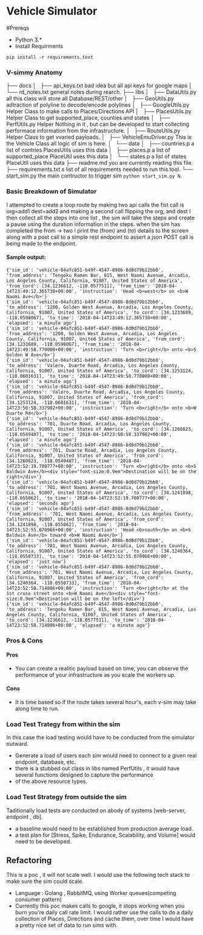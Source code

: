 # Vehicle Simulator

#Prereqs
- Python 3.*
- Install Requirments
```
pip install -r requirements.text
```


### V-simmy Anatomy
├── docs
│   ├── api_keys.txt bad idea but all api keys for google maps
│   └── rd_notes.txt general notes during rearch.
├── libs
│   ├── DataUtils.py all this class will store all Database/REST/other
│   ├── GeoUtils.py adtraction of polyline to decode/encode polylines
│   ├── GoogleUtils.py Helper Class to make calls to Places/Directions API
│   ├── PlacesUtils.py Helper Class to get supported_place, counties and states
│   ├── PerfUtils.py Helper Nothing in it , but can be developed to start collecting performace information from the infrastructure.
│   ├── RouteUtils.py Helper Class to get vvaried payloads.
│   ├── VehicleEmuDriver.py This is the Vehicle Class all logic of sim is here.
│   └── data
│       ├── countries.p a list of contries PlacesUtils uses this data
│       ├── places.p a list of supported_place  PlaceUtil uses this data
│       └── states.p a list of states PlaceUtil uses this data
├── readme.md you are currently reading this file.
├── requirements.txt s list of all requirements needed to run this tool.
└── start_sim.py the main contructor to trigger sim ```python start_sim.py N```.

### Basic  Breakdown of Simulator
I attempted to create a loop route by making two api calls
 the fist call is org=add1 dest=add2 and making a second call flipping the org, and dest I then collect all the steps into one list , the sim will take the steps and create a pause using the duration information in the steps. when the sim has completed the from -> two I print the (from) and (to) details to the screen along with a post call to a simple rest endpoint to assert a json POST call is being made to the endpoint.


 #### Sample output:
 ```
 {'sim_id': 'vehicle-04afc851-b49f-4547-8986-8d0d79b12bb0', 'from_address': 'Tengoku Ramen Bar, 815, West Naomi Avenue, Arcadia, Los Angeles County, California, 91007, United States of America', 'from_cord': [34.1236612, -118.0577511], 'from_time': '2018-04-14T23:49:12.365730+00:00', 'instruction': 'Head <b>west</b> on <b>W Naomi Ave</b>'}
{'sim_id': 'vehicle-04afc851-b49f-4547-8986-8d0d79b12bb0', 'to_address': '1200, Golden West Avenue, Arcadia, Los Angeles County, California, 91007, United States of America', 'to_cord': [34.1233689, -118.0598067], 'to_time': '2018-04-14T23:49:12.365730+00:00', 'elapsed': 'a minute ago'}
{'sim_id': 'vehicle-04afc851-b49f-4547-8986-8d0d79b12bb0', 'from_address': '1200, Golden West Avenue, Arcadia, Los Angeles County, California, 91007, United States of America', 'from_cord': [34.1233689, -118.0598067], 'from_time': '2018-04-14T23:49:58.770000+00:00', 'instruction': 'Turn <b>right</b> onto <b>S Golden W Ave</b>'}
{'sim_id': 'vehicle-04afc851-b49f-4547-8986-8d0d79b12bb0', 'to_address': 'Valero, Duarte Road, Arcadia, Los Angeles County, California, 91007, United States of America', 'to_cord': [34.1253124, -118.0601631], 'to_time': '2018-04-14T23:49:58.770000+00:00', 'elapsed': 'a minute ago'}
{'sim_id': 'vehicle-04afc851-b49f-4547-8986-8d0d79b12bb0', 'from_address': 'Valero, Duarte Road, Arcadia, Los Angeles County, California, 91007, United States of America', 'from_cord': [34.1253124, -118.0601631], 'from_time': '2018-04-14T23:50:58.337982+00:00', 'instruction': 'Turn <b>right</b> onto <b>W Duarte Rd</b>'}
{'sim_id': 'vehicle-04afc851-b49f-4547-8986-8d0d79b12bb0', 'to_address': '701, Duarte Road, Arcadia, Los Angeles County, California, 91007, United States of America', 'to_cord': [34.1260823, -118.0549487], 'to_time': '2018-04-14T23:50:58.337982+00:00', 'elapsed': 'a minute ago'}
{'sim_id': 'vehicle-04afc851-b49f-4547-8986-8d0d79b12bb0', 'from_address': '701, Duarte Road, Arcadia, Los Angeles County, California, 91007, United States of America', 'from_cord': [34.1260823, -118.0549487], 'from_time': '2018-04-14T23:52:19.700777+00:00', 'instruction': 'Turn <b>right</b> onto <b>S Baldwin Ave</b><div style="font-size:0.9em">Destination will be on the right</div>'}
{'sim_id': 'vehicle-04afc851-b49f-4547-8986-8d0d79b12bb0', 'to_address': '701, West Naomi Avenue, Arcadia, Los Angeles County, California, 91007, United States of America', 'to_cord': [34.1241898, -118.055062], 'to_time': '2018-04-14T23:52:19.700777+00:00', 'elapsed': 'seconds ago'}
{'sim_id': 'vehicle-04afc851-b49f-4547-8986-8d0d79b12bb0', 'from_address': '701, West Naomi Avenue, Arcadia, Los Angeles County, California, 91007, United States of America', 'from_cord': [34.1241898, -118.055062], 'from_time': '2018-04-14T23:52:55.070966+00:00', 'instruction': 'Head <b>south</b> on <b>S Baldwin Ave</b> toward <b>W Naomi Ave</b>'}
{'sim_id': 'vehicle-04afc851-b49f-4547-8986-8d0d79b12bb0', 'to_address': '701, West Naomi Avenue, Arcadia, Los Angeles County, California, 91007, United States of America', 'to_cord': [34.1240364, -118.0550733], 'to_time': '2018-04-14T23:52:55.070966+00:00', 'elapsed': 'just now'}
{'sim_id': 'vehicle-04afc851-b49f-4547-8986-8d0d79b12bb0', 'from_address': '701, West Naomi Avenue, Arcadia, Los Angeles County, California, 91007, United States of America', 'from_cord': [34.1240364, -118.0550733], 'from_time': '2018-04-14T23:52:58.714806+00:00', 'instruction': 'Turn <b>right</b> at the 1st cross street onto <b>W Naomi Ave</b><div style="font-size:0.9em">Destination will be on the left</div>'}
{'sim_id': 'vehicle-04afc851-b49f-4547-8986-8d0d79b12bb0', 'to_address': 'Tengoku Ramen Bar, 815, West Naomi Avenue, Arcadia, Los Angeles County, California, 91007, United States of America', 'to_cord': [34.1236612, -118.0577511], 'to_time': '2018-04-14T23:52:58.714806+00:00', 'elapsed': 'a minute ago'}
 ```

 ### Pros & Cons
 #### Pros
 * You can create a realitic payload based on time, you can observe the performance of your infrastructure as you scale the workers up.

#### Cons
* It is time based so if the route takes several hour's, each v-sim may take along time to run.



### Load Test Trategy from within the sim
In this case the load testing would have to be conducted from the simulator outward.
* Generate a load of users each sim would need to connect to a given real endpoint, database, etc.
* there is a stubbed out class in libs named PerfUtils , it would have several  functions designed to capture the performance
* of the above resource types.

### Load Test Strategy from outside the sim
Taditionally load tests are conducted on  abody of systems [web-server, endpoint , db].
* a baseline would need to be established from production average load.
* a test plan for [Stress, Spike, Endurance, Scalability, and Volume] would need to be developed.


## Refactoring
This is a poc , it will not scale well. I would use the following tech stack to
make sure the sim could scale.
* Language : Golang ,  RabbitMQ, using Worker queues(competing consumer pattern)
* Currently this poc makes calls  to google, it stops working when  you burn you're daily call rate limit. I would rather use the calls to do a daily collection of Places, Directions and cache them, over time I would have a pretty nice set of data to run sims with.
